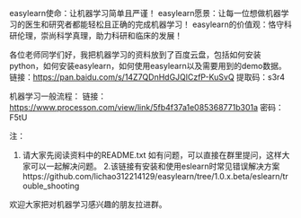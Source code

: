 easylearn使命：让机器学习简单且严谨！
easylearn愿景：让每一位想做机器学习的医生和研究者都能轻松且正确的完成机器学习！
easylearn的价值观：恪守科研伦理，崇尚科学真理，助力科研和临床的发展！

各位老师同学们好，我把机器学习的资料放到了百度云盘，包括如何安装python，如何安装easylearn，如何使用easylearn以及需要用到的demo数据。
链接：https://pan.baidu.com/s/14Z7QDnHdGJQlCzfP-KuSvQ 
提取码：s3r4 

机器学习一般流程：
链接：https://www.processon.com/view/link/5fb4f37a1e085368771b301a
密码：F5tU

注：
1. 请大家先阅读资料中的README.txt
如有问题，可以直接在群里提问，这样大家可以一起解决问题。
2.该链接有安装和使用eslearn时常见错误解决方案https://github.com/lichao312214129/easylearn/tree/1.0.x.beta/eslearn/trouble_shooting

欢迎大家把对机器学习感兴趣的朋友拉进群。

